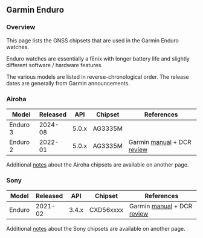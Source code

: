 ## Garmin Enduro

### Overview

This page lists the GNSS chipsets that are used in the Garmin Enduro watches.

Enduro watches are essentially a fēnix with longer battery life and slightly different software / hardware features.

The various models are listed in reverse-chronological order. The release dates are generally from Garmin announcements.



### Airoha

| Model                       | Released   | API | Chipset | References |
| --------------------------- | ---------- | ---------- | ---------- | ---------- |
| Enduro 3 | 2024-08 | 5.0.x | AG3335M |  |
| Enduro 2 | 2022-01 | 5.0.x | AG3335M | Garmin [manual](https://www8.garmin.com/manuals/webhelp/GUID-2CD92989-7336-4BF3-96CC-50DDBD63B109/EN-US/GUID-9AC5D40D-5CCE-4D21-B8C2-10A04B25E152.html) + DCR [review](https://www.dcrainmaker.com/2022/08/garmin-enduro-review.html) |

Additional [notes](../../../chipsets/airoha/devices.md) about the Airoha chipsets are available on another page.



### Sony

| Model  | Released | API   | Chipset   | References                                                   |
| ------ | -------- | ----- | --------- | ------------------------------------------------------------ |
| Enduro | 2021-02  | 3.4.x | CXD56xxxx | Garmin [manual](https://www8.garmin.com/manuals/webhelp/GUID-BD965919-30AA-4EB5-95D7-A899658C50EB/EN-US/GUID-31C5EBD6-A5E6-46FA-9EDE-43DBA4872546.html) + DCR [review](https://www.dcrainmaker.com/2021/02/garmin-enduro-watch-review.html) |

Additional [notes](../../../chipsets/sony/devices.md) about the Sony chipsets are available on another page.

